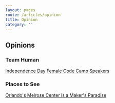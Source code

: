 ```yaml
---
layout: pages
route: /articles/opinion
title: Opinion
category: ''
---
```


## Opinions

### Team Human

[Independence Day](/articles/opinion/independence-day)
[Female Code Camp Speakers](/articles/opinion/female-code-camp-speakers)

### Places to See

[Orlando's Melrose Center is a Maker's Paradise](/articles/opinion/orlandos-melrose-technology-center-rocks)